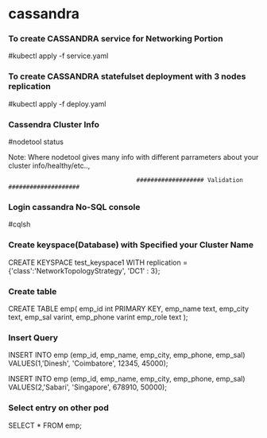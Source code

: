 # cassandra

### To create CASSANDRA service for Networking Portion ####

#kubectl apply -f service.yaml

### To create CASSANDRA statefulset deployment with 3 nodes replication ####

#kubectl apply -f deploy.yaml


### Cassendra Cluster Info ###

#nodetool status 

Note: Where nodetool gives many info with different parrameters about your cluster info/healthy/etc..,

					                    ################### Validation ####################
                              
### Login cassandra No-SQL console ###

#cqlsh

### Create keyspace(Database) with Specified your Cluster Name ####

CREATE KEYSPACE test_keyspace1
WITH replication = {'class':'NetworkTopologyStrategy', 'DC1' : 3};


### Create table ###

CREATE TABLE emp(
   emp_id int PRIMARY KEY,
   emp_name text,
   emp_city text,
   emp_sal varint,
   emp_phone varint
   emp_role text
   );
   
### Insert Query ###

INSERT INTO emp (emp_id, emp_name, emp_city,
   emp_phone, emp_sal) VALUES(1,'Dinesh', 'Coimbatore', 12345, 45000);
   
INSERT INTO emp (emp_id, emp_name, emp_city,
   emp_phone, emp_sal) VALUES(2,'Sabari', 'Singapore', 678910, 50000);
 



### Select entry on other pod ### 

SELECT * FROM emp;

